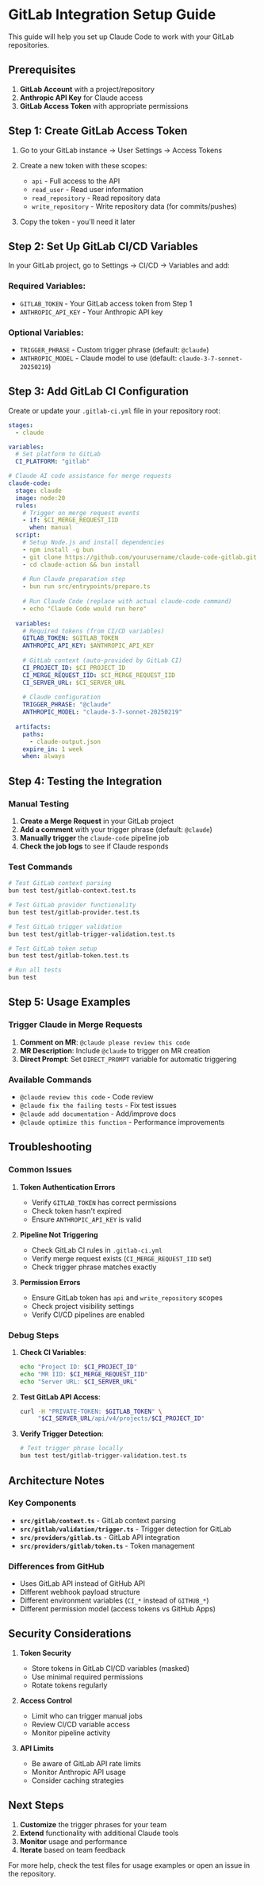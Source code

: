 # GitLab Integration Setup Guide

This guide will help you set up Claude Code to work with your GitLab repositories.

## Prerequisites

1. **GitLab Account** with a project/repository
2. **Anthropic API Key** for Claude access
3. **GitLab Access Token** with appropriate permissions

## Step 1: Create GitLab Access Token

1. Go to your GitLab instance → User Settings → Access Tokens
2. Create a new token with these scopes:
   - `api` - Full access to the API
   - `read_user` - Read user information
   - `read_repository` - Read repository data
   - `write_repository` - Write repository data (for commits/pushes)

3. Copy the token - you'll need it later

## Step 2: Set Up GitLab CI/CD Variables

In your GitLab project, go to Settings → CI/CD → Variables and add:

### Required Variables:
- `GITLAB_TOKEN` - Your GitLab access token from Step 1
- `ANTHROPIC_API_KEY` - Your Anthropic API key

### Optional Variables:
- `TRIGGER_PHRASE` - Custom trigger phrase (default: `@claude`)
- `ANTHROPIC_MODEL` - Claude model to use (default: `claude-3-7-sonnet-20250219`)

## Step 3: Add GitLab CI Configuration

Create or update your `.gitlab-ci.yml` file in your repository root:

```yaml
stages:
  - claude

variables:
  # Set platform to GitLab
  CI_PLATFORM: "gitlab"

# Claude AI code assistance for merge requests
claude-code:
  stage: claude
  image: node:20
  rules:
    # Trigger on merge request events
    - if: $CI_MERGE_REQUEST_IID
      when: manual
  script:
    # Setup Node.js and install dependencies
    - npm install -g bun
    - git clone https://github.com/yourusername/claude-code-gitlab.git claude-action
    - cd claude-action && bun install
    
    # Run Claude preparation step
    - bun run src/entrypoints/prepare.ts
    
    # Run Claude Code (replace with actual claude-code command)
    - echo "Claude Code would run here"
    
  variables:
    # Required tokens (from CI/CD variables)
    GITLAB_TOKEN: $GITLAB_TOKEN
    ANTHROPIC_API_KEY: $ANTHROPIC_API_KEY
    
    # GitLab context (auto-provided by GitLab CI)
    CI_PROJECT_ID: $CI_PROJECT_ID
    CI_MERGE_REQUEST_IID: $CI_MERGE_REQUEST_IID
    CI_SERVER_URL: $CI_SERVER_URL
    
    # Claude configuration
    TRIGGER_PHRASE: "@claude"
    ANTHROPIC_MODEL: "claude-3-7-sonnet-20250219"
    
  artifacts:
    paths:
      - claude-output.json
    expire_in: 1 week
    when: always
```

## Step 4: Testing the Integration

### Manual Testing

1. **Create a Merge Request** in your GitLab project
2. **Add a comment** with your trigger phrase (default: `@claude`)
3. **Manually trigger** the `claude-code` pipeline job
4. **Check the job logs** to see if Claude responds

### Test Commands

```bash
# Test GitLab context parsing
bun test test/gitlab-context.test.ts

# Test GitLab provider functionality  
bun test test/gitlab-provider.test.ts

# Test GitLab trigger validation
bun test test/gitlab-trigger-validation.test.ts

# Test GitLab token setup
bun test test/gitlab-token.test.ts

# Run all tests
bun test
```

## Step 5: Usage Examples

### Trigger Claude in Merge Requests

1. **Comment on MR**: `@claude please review this code`
2. **MR Description**: Include `@claude` to trigger on MR creation
3. **Direct Prompt**: Set `DIRECT_PROMPT` variable for automatic triggering

### Available Commands

- `@claude review this code` - Code review
- `@claude fix the failing tests` - Fix test issues  
- `@claude add documentation` - Add/improve docs
- `@claude optimize this function` - Performance improvements

## Troubleshooting

### Common Issues

1. **Token Authentication Errors**
   - Verify `GITLAB_TOKEN` has correct permissions
   - Check token hasn't expired
   - Ensure `ANTHROPIC_API_KEY` is valid

2. **Pipeline Not Triggering**
   - Check GitLab CI rules in `.gitlab-ci.yml`
   - Verify merge request exists (`CI_MERGE_REQUEST_IID` set)
   - Check trigger phrase matches exactly

3. **Permission Errors**
   - Ensure GitLab token has `api` and `write_repository` scopes
   - Check project visibility settings
   - Verify CI/CD pipelines are enabled

### Debug Steps

1. **Check CI Variables**:
   ```bash
   echo "Project ID: $CI_PROJECT_ID"
   echo "MR IID: $CI_MERGE_REQUEST_IID" 
   echo "Server URL: $CI_SERVER_URL"
   ```

2. **Test GitLab API Access**:
   ```bash
   curl -H "PRIVATE-TOKEN: $GITLAB_TOKEN" \
        "$CI_SERVER_URL/api/v4/projects/$CI_PROJECT_ID"
   ```

3. **Verify Trigger Detection**:
   ```bash
   # Test trigger phrase locally
   bun test test/gitlab-trigger-validation.test.ts
   ```

## Architecture Notes

### Key Components

- **`src/gitlab/context.ts`** - GitLab context parsing
- **`src/gitlab/validation/trigger.ts`** - Trigger detection for GitLab
- **`src/providers/gitlab.ts`** - GitLab API integration
- **`src/providers/gitlab/token.ts`** - Token management

### Differences from GitHub

- Uses GitLab API instead of GitHub API
- Different webhook payload structure
- Different environment variables (`CI_*` instead of `GITHUB_*`)
- Different permission model (access tokens vs GitHub Apps)

## Security Considerations

1. **Token Security**
   - Store tokens in GitLab CI/CD variables (masked)
   - Use minimal required permissions
   - Rotate tokens regularly

2. **Access Control**
   - Limit who can trigger manual jobs
   - Review CI/CD variable access
   - Monitor pipeline activity

3. **API Limits**
   - Be aware of GitLab API rate limits
   - Monitor Anthropic API usage
   - Consider caching strategies

## Next Steps

1. **Customize** the trigger phrases for your team
2. **Extend** functionality with additional Claude tools
3. **Monitor** usage and performance
4. **Iterate** based on team feedback

For more help, check the test files for usage examples or open an issue in the repository.